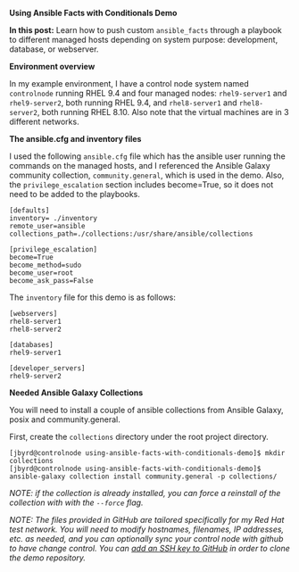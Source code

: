 **Using Ansible Facts with Conditionals Demo**

**In this post:**
Learn how to push custom `ansible_facts` through a playbook to different managed hosts depending on system purpose: development, database, or webserver.

**Environment overview**

In my example environment, I have a control node system named `controlnode` running RHEL 9.4 and four managed nodes: `rhel9-server1` and `rhel9-server2`, both running RHEL 9.4, and `rhel8-server1` and `rhel8-server2`, both running RHEL 8.10.
Also note that the virtual machines are in 3 different networks.

**The ansible.cfg and inventory files**

I used the following `ansible.cfg` file which has the ansible user running the commands on the managed hosts, and I referenced the Ansible Galaxy community collection, `community.general`, which is used in the demo. Also, the `privilege_escalation` section includes become=True, so it does not need to be added to the playbooks.

~~~
[defaults]
inventory= ./inventory
remote_user=ansible
collections_path=./collections:/usr/share/ansible/collections

[privilege_escalation]
become=True
become_method=sudo
become_user=root
become_ask_pass=False
~~~

The `inventory` file for this demo is as follows:

~~~
[webservers]
rhel8-server1
rhel8-server2

[databases]
rhel9-server1

[developer_servers]
rhel9-server2
~~~

**Needed Ansible Galaxy Collections**

You will need to install a couple of ansible collections from Ansible Galaxy, posix and community.general.

First, create the `collections` directory under the root project directory.

~~~
[jbyrd@controlnode using-ansible-facts-with-conditionals-demo]$ mkdir collections
[jbyrd@controlnode using-ansible-facts-with-conditionals-demo]$ ansible-galaxy collection install community.general -p collections/
~~~

*NOTE: if the collection is already installed, you can force a reinstall of the collection with with the `--force` flag.*

*NOTE: The files provided in GitHub are tailored specifically for my Red Hat test network. You will need to modify hostnames, filenames, IP addresses, etc. as needed, and you can optionally sync your control node with github to have change control. You can [add an SSH key to GitHub](https://docs.github.com/en/authentication/connecting-to-github-with-ssh/adding-a-new-ssh-key-to-your-github-account?tool=webui) in order to clone the demo repository.*
